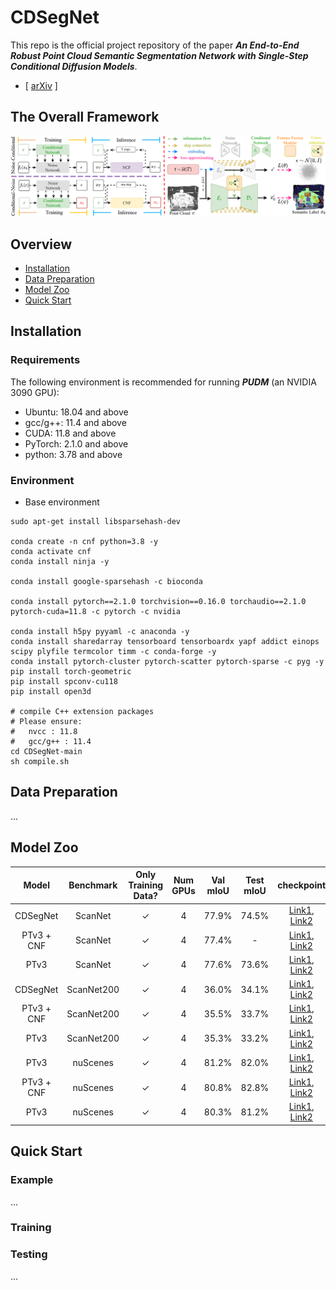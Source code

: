 # CDSegNet

This repo is the official project repository of the paper **_An End-to-End Robust Point Cloud Semantic Segmentation Network with Single-Step Conditional Diffusion Models_**. 
 - [ [arXiv](...) ]

## The Overall Framework 
<img src="assets/CDSegNet.png" alt="cdsegnet" width="900"/> 

## Overview
- [Installation](#installation)
- [Data Preparation](#data-preparation)
- [Model Zoo](#model-zoo)
- [Quick Start](#quick-start)

## Installation

### Requirements
The following environment is recommended for running **_PUDM_** (an NVIDIA 3090 GPU):
- Ubuntu: 18.04 and above
- gcc/g++: 11.4 and above
- CUDA: 11.8 and above
- PyTorch: 2.1.0 and above
- python: 3.78 and above

### Environment

- Base environment
```
sudo apt-get install libsparsehash-dev

conda create -n cnf python=3.8 -y
conda activate cnf
conda install ninja -y

conda install google-sparsehash -c bioconda

conda install pytorch==2.1.0 torchvision==0.16.0 torchaudio==2.1.0 pytorch-cuda=11.8 -c pytorch -c nvidia

conda install h5py pyyaml -c anaconda -y
conda install sharedarray tensorboard tensorboardx yapf addict einops scipy plyfile termcolor timm -c conda-forge -y
conda install pytorch-cluster pytorch-scatter pytorch-sparse -c pyg -y
pip install torch-geometric
pip install spconv-cu118
pip install open3d

# compile C++ extension packages
# Please ensure:
#   nvcc : 11.8
#   gcc/g++ : 11.4 
cd CDSegNet-main
sh compile.sh
```

## Data Preparation
...

## Model Zoo
| Model | Benchmark | Only Training Data? | Num GPUs | Val mIoU | Test mIoU | checkpoint |
| :---: | :---: |:---------------:| :---: | :---: | :---: | :---: |
| CDSegNet | ScanNet |     &check;     | 4 | 77.9% | 74.5% | [Link1](-), [Link2](-) |
| PTv3 + CNF | ScanNet |     &check;     | 4 | 77.4% | - |  [Link1](-), [Link2](-) |
| PTv3 | ScanNet |     &check;     | 4 | 77.6% | 73.6% |  [Link1](-), [Link2](-) |
| CDSegNet | ScanNet200 |     &check;     | 4 | 36.0% | 34.1% |  [Link1](-), [Link2](-) |
| PTv3 + CNF | ScanNet200 | &check;  | 4 | 35.5% | 33.7% | [Link1](-), [Link2](-) |
| PTv3 | ScanNet200 | &check;  | 4 | 35.3% | 33.2% | [Link1](-), [Link2](-) |
| PTv3 | nuScenes |     &check;     | 4 | 81.2% | 82.0% | [Link1](-), [Link2](-) |
| PTv3 + CNF | nuScenes |     &check;     | 4 | 80.8% | 82.8% |  [Link1](-), [Link2](-) |
| PTv3 | nuScenes |     &check;     | 4 | 80.3% | 81.2% |  [Link1](-), [Link2](-) |


## Quick Start
### Example
...

### Training

### Testing
...
